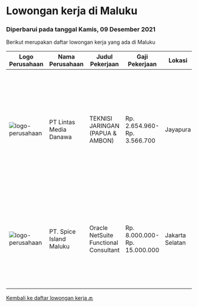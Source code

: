 
  # Lowongan kerja di Maluku

  ### Diperbarui pada tanggal Kamis, 09 Desember 2021

  Berikut merupakan daftar lowongan kerja yang ada di Maluku

  |Logo Perusahaan | Nama Perusahaan | Judul Pekerjaan | Gaji Pekerjaan | Lokasi | Deskripsi | Tanggal diunggah | Pranala |
  | -------------- | --------------- | --------------- | --------- | --------- | -------------- | ------- | ----------- |
  |![logo-perusahaan](https://image-service-cdn.seek.com.au/4cc5b4edd8a09fb41741a122f57ee79a81b9a89e/ee4dce1061f3f616224767ad58cb2fc751b8d2dc)|PT Lintas Media Danawa|TEKNISI JARINGAN (PAPUA & AMBON)|Rp. 2.654.960-Rp. 3.566.700|Jayapura|Kualifikasi: Usia maksimum saat melamar adalah 26 tahun Lulusan SMK/D3/S1 (Teknik elektro, informatika, ilmu computer) dan sejenisnya Minimal memiliki...|Rabu, 08 Desember 2021|https://www.jobstreet.co.id/id/job/teknisi-jaringan-papua-ambon-3705083?token=0~456276cb-7bcf-446b-9658-83cd64cee784&sectionRank=1&jobId=jobstreet-id-job-3705083|
|![logo-perusahaan](https://image-service-cdn.seek.com.au/ae749315d066dfdca09d144f833a6de1a94ea7fb/ee4dce1061f3f616224767ad58cb2fc751b8d2dc)|PT. Spice Island Maluku|Oracle NetSuite Functional Consultant|Rp. 8.000.000-Rp. 15.000.000|Jakarta Selatan|Deskripsi PekerjaanPT. Spice Islands Maluku (PT. SIM), sebuah perusahaan perkebunan pisang abaka di Maluku membutuhkan seorang Oracle NetSuite...|Rabu, 01 Desember 2021|https://www.jobstreet.co.id/id/job/oracle-netsuite-functional-consultant-3691187?token=0~456276cb-7bcf-446b-9658-83cd64cee784&sectionRank=2&jobId=jobstreet-id-job-3691187|


  [Kembali ke daftar lowongan kerja 🔙](../README.md#daftar-lowongan-kerja)
  